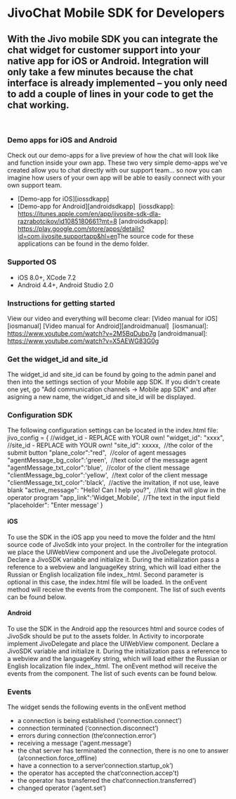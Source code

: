 # JivoChat Mobile SDK for Developers
​
With the Jivo mobile SDK you can integrate the chat widget for customer support into your native app for iOS or Android. Integration will only take a few minutes because the chat interface is already implemented – you only need to add a couple of lines in your code to get the chat working.
​
----
​
### Demo apps for iOS and Android
Check out our demo-apps for a live preview of how the chat will look like and function inside your own app. These two very simple demo-apps we've created allow you to chat directly with our support team... so now you can imagine how users of your own app will be able to easily connect with your own support team.
​
- [Demo-app for iOS][iossdkapp]
- [Demo-app for Android][androidsdkapp]
​
 [iossdkapp]: <https://itunes.apple.com/en/app/jivosite-sdk-dla-razrabotcikov/id1085180661?mt=8>
[androidsdkapp]: <https://play.google.com/store/apps/details?id=com.jivosite.supportapp&hl=en>
​
The source code for these applications can be found in the demo folder.
​
​
### Supported OS
- iOS 8.0+, XCode 7.2
- Android 4.4+, Android Studio 2.0
​
### Instructions for getting started
View our video and everything will become clear:
[Video manual for iOS][iosmanual]
[Video manual for Android][androidmanual]
​
[iosmanual]: <https://www.youtube.com/watch?v=2M5BqDubp7g>
[androidmanual]: <https://www.youtube.com/watch?v=X5AEWG83G0g>
​
​
### Get the widget_id and site_id
The widget_id and site_id can be found by going to the admin panel and then into the settings section of your Mobile app SDK. If you didn't create one yet, go "Add communication channels -> Mobile app SDK" and after asigning a new name, the widget_id and site_id will be displayed.
​
​
### Configuration SDK
The following configuration settings can be located in the index.html file:
​
    jivo_config = {
        //widget_id - REPLACE with YOUR own!
        "widget_id": "xxxx",
        ​
        //site_id - REPLACE with YOUR own!
        "site_id": xxxxx,
        ​
        //the color of the submit button
        "plane_color":"red",
        ​
         //color of agent messages
        "agentMessage_bg_color":'green',
        ​
        //text color of the message agent
        "agentMessage_txt_color":'blue',
        ​
        //color of the client message
        "clientMessage_bg_color":'yellow',
        ​
        //text color of the client message
        "clientMessage_txt_color":'black',
        ​
        //active the invitation, if not use, leave blank
        "active_message": "Hello! Can I help you?",
        ​
        //link that will glow in the operator program
        "app_link":'Widget_Mobile',
        ​
        //The text in the input field
        "placeholder": "Enter message'
    }
​
#### iOS
To use the SDK in the iOS app you need to move the folder and the html source code of JivoSdk into your project. In the controller for the integration we place the UIWebView component and use the JivoDelegate protocol. Declare a JivoSDK variable and initialize it. During the initialization pass a reference to a webview and languageKey string, which will load either the Russian or English localization file index_<lang>.html. Second parameter is optional in this case, the index.html file will be loaded. In the onEvent method will receive the events from the component. The list of such events can be found  below.
​
#### Android
To use the SDK in the Android app the resources html and source codes of JivoSdk should be put to the assets folder. In Activity to incorporate implement JivoDelegate and place the UIWebView component. Declare a JivoSDK variable and initialize it. During the initialization pass a reference to a webview and the languageKey string, which will load either the Russian or English localization file index_<lang>.html. The onEvent method will receive the events from the component. The list of such events can be found  below.
​
### Events
The widget sends the following events in the onEvent method
​
- a connection is being established (‘connection.connect’)
- connection terminated (‘connection.disconnect’)
- errors during connection (the‘connection.error’)
- receiving a message (‘agent.message’)
- the chat server has terminated the connection, there is no one to answer (a‘connection.force_offline)
- have a connection to a server‘connection.startup_ok’)
- the operator has accepted the chat‘connection.accep't)
- the operator has transferred the chat‘connection.transferred’)
- changed operator (‘agent.set’)

